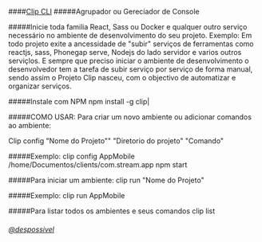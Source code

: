 ####[Clip CLI](https://www.clipjs.com)
#####Agrupador ou Gereciador de Console 

#####Inicie toda familia React, Sass ou Docker e qualquer outro serviço necessário no ambiente de desenvolvimento do seu projeto.
 Exemplo: Em  todo projeto exite a ancessidade de "subir" serviços de ferramentas como reactjs, sass, Phonegap serve, Nodejs do lado servidor e varios outros serviçlos.
E sempre que preciso iniciar o ambiente de desenvolvimento o desenvolvedor tem a tarefa de subir serviço por serviço de forma manual, sendo assim o Projeto Clip nasceu, com o objectivo de automatizar e organizar serviços.

#####Instale com NPM
npm install -g clip|

#####COMO USAR:
Para criar um novo ambiente ou adicionar comandos ao ambiente:

Clip config "Nome do Projeto"" "Diretorio do projeto" "Comando"

#####Exemplo: 
clip config AppMobile /home/Documentos/clients/com.stream.app npm start

#####Para iniciar um ambiente:
clip run "Nome do Projeto"

#####Exemplo:
clip run AppMobile


#####Para listar todos os ambientes e seus comandos
clip list




###### [@despossivel](https://instagram.com/despossivel) 
